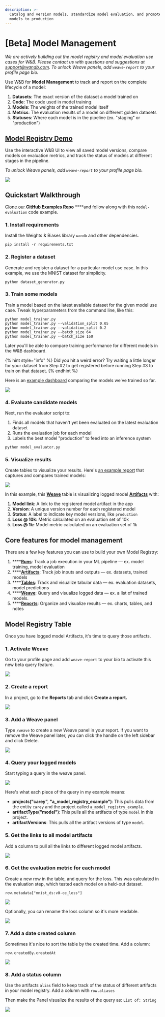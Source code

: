 ```yaml
---
description: >-
  Catalog and version models, standardize model evaluation, and promote the best
  models to production
---
```


# \[Beta\] Model Management

_We are actively building out the model registry and model evaluation use cases for W&B. Please contact us with questions and suggestions at support@wandb.com. To unlock Weave panels, add `weave-report` to your profile page bio._

Use W&B for **Model Management** to track and report on the complete lifecycle of a model:

1. **Datasets**: The exact version of the dataset a model trained on
2. **Code**: The code used in model training
3. **Models**: The weights of the trained model itself
4. **Metrics**: The evaluation results of a model on different golden datasets
5. **Statuses**: Where each model is in the pipeline \(ex. "staging" or "production"\)

## [Model Registry Demo](https://wandb.ai/timssweeney/model_registry_example/reports/MNIST-Model-Status--Vmlldzo4OTIyNTA)

Use the interactive W&B UI to view all saved model versions, compare models on evaluation metrics, and track the status of models at different stages in the pipeline.

_To unlock Weave panels, add `weave-report` to your profile page bio._

![](../.gitbook/assets/image%20%28152%29.png)

## Quickstart Walkthrough

[Clone our **GitHub Examples Repo**](https://github.com/wandb/examples/tree/master/examples/model-evaluation) ****and follow along with this `model-evaluation` code example.

### **1. Install requirements**

Install the Weights & Biases library `wandb` and other dependencies.

```text
pip install -r requirements.txt
```

### **2. Register a dataset**

Generate and register a dataset for a particular model use case. In this example, we use the MNIST dataset for simplicity.

```text
python dataset_generator.py
```

### **3. Train some models**

Train a model based on the latest available dataset for the given model use case. Tweak hyperparameters from the command line, like this:

```text
python model_trainer.py
python model_trainer.py --validation_split 0.05
python model_trainer.py --validation_split 0.2
python model_trainer.py --batch_size 64
python model_trainer.py --batch_size 160
```

Later you'll be able to compare training performance for different models in the W&B dashboard.

{% hint style="info" %}
Did you hit a weird error? Try waiting a little longer for your dataset from Step \#2 to get registered before running Step \#3 to train on that dataset.
{% endhint %}

Here is an [example dashboard](https://wandb.ai/carey/model_registry_example?workspace=user-carey) comparing the models we've trained so far.

![](../.gitbook/assets/image%20%28156%29.png)

### **4. Evaluate candidate models**

Next, run the evaluator script to:

1. Finds all models that haven't yet been evaluated on the latest evaluation dataset
2. Runs the evaluation job for each model
3. Labels the best model "production" to feed into an inference system

```text
python model_evaluator.py
```

### 5. Visualize results

Create tables to visualize your results. Here's [an example report](https://wandb.ai/timssweeney/model_registry_example/reports/MNIST-Model-Status--Vmlldzo4OTIyNTA) that captures and compares trained models:

![](../.gitbook/assets/image%20%28153%29.png)

In this example, this [**Weave**](../ref/app/features/panels/weave.md) table is visualizing logged model [**Artifacts**](artifacts/) with:

1. **Model link**: A link to the registered model artifact in the app
2. **Version**: A unique version number for each registered model
3. **Status**: A label to indicate key model versions, like `production` 
4. **Loss @ 10k**: Metric calculated on an evaluation set of 10k
5. **Loss @ 1k:** Model metric calculated on an evaluation set of 1k

## Core features for model management

There are a few key features you can use to build your own Model Registry:

1. \*\*\*\*[**Runs**](track/): Track a job execution in your ML pipeline — ex. model training, model evaluation
2. \*\*\*\*[**Artifacts**](artifacts/): Track job inputs and outputs — ex. datasets, trained models
3. \*\*\*\*[**Tables**](data-vis/): Track and visualize tabular data — ex. evaluation datasets, model predictions
4. \*\*\*\*[**Weave**](../ref/app/features/panels/weave.md): Query and visualize logged data — ex. a list of trained models.
5. \*\*\*\*[**Reports**](reports.md): Organize and visualize results — ex. charts, tables, and notes

## Model Registry Table

Once you have logged model Artifacts, it's time to query those artifacts.

### 1. Activate Weave

Go to your profile page and add `weave-report` to your bio to activate this new beta query feature.

![](../.gitbook/assets/weave-demo-1-bio.gif)

### 2. Create a report

In a project, go to the **Reports** tab and click **Create a report.**

![](../.gitbook/assets/weave-demo-2-create-report.gif)

### 3. Add a Weave panel

Type `/weave` to create a new Weave panel in your report. If you want to remove the Weave panel later, you can click the handle on the left sidebar and click Delete.

![](../.gitbook/assets/weave-demo-3-create-weave-panel.gif)

### 4. Query your logged models

Start typing a query in the weave panel. 

![](../.gitbook/assets/weave-demo-4-make-a-query.gif)

Here's what each piece of the query in my example means:

* **projects\("carey", "a\_model\_registry\_example"\)**: This pulls data from the entity `carey` and the project called `a_model_registry_example`. 
* **artifactType\("model"\)**: This pulls all the artifacts of type `model` in this project.
* **artifactVersions**: This pulls all the artifact versions of type `model`.

### 5. Get the links to all model artifacts

Add a column to pull all the links to different logged model artifacts.

![](../.gitbook/assets/weave-demo-5-get-model-links.gif)

### 6. Get the evaluation metric for each model

Create a new row in the table, and query for the loss. This was calculated in the evaluation step, which tested each model on a held-out dataset.

`row.metadata["mnist_ds:v0-ce_loss"]`

![](../.gitbook/assets/2021-10-01-18.19.59.gif)

Optionally, you can rename the loss column so it's more readable. 

![](../.gitbook/assets/weave-demo-6-rename-column.gif)



### 7. Add a date created column

Sometimes it's nice to sort the table by the created time. Add a column:

`row.createdBy.createdAt`

![](../.gitbook/assets/wandb-demo-7-add-date-column.gif)

### 8. Add a status column

Use the artifacts `alias` field to keep track of the status of different artifacts in your model registry. Add a column with `row.aliases` 

Then make the Panel visualize the results of the query as:  `List of: String`

![](../.gitbook/assets/wandb-demo-8-add-a-status-column.gif)






